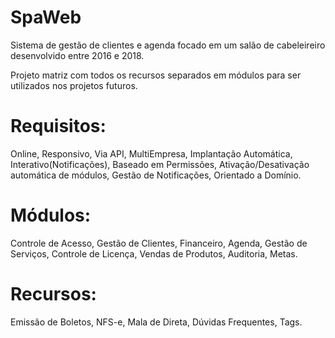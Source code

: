 # SpaWeb
Sistema de gestão de clientes e agenda focado em um salão de cabeleireiro desenvolvido entre 2016 e 2018.

Projeto matriz com todos os recursos separados em módulos para ser utilizados nos projetos futuros.

# Requisitos: 
  Online, Responsivo, Via API, MultiEmpresa, Implantação Automática, Interativo(Notificações), Baseado em Permissões, Ativação/Desativação automática de módulos, Gestão de Notificações, Orientado a Domínio.

# Módulos: 
  Controle de Acesso, Gestão de Clientes, Financeiro, Agenda, Gestão de Serviços, Controle de Licença, Vendas de Produtos, Auditoria, Metas.

# Recursos:
  Emissão de Boletos, NFS-e, Mala de Direta, Dúvidas Frequentes, Tags.
